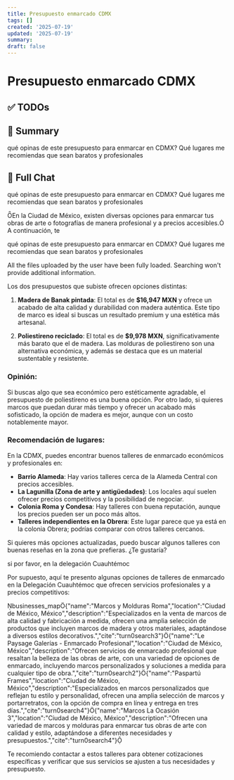 ```yaml
---
title: Presupuesto enmarcado CDMX
tags: []
created: '2025-07-19'
updated: '2025-07-19'
summary:
draft: false
---
```


# Presupuesto enmarcado CDMX

## ✅ TODOs


## 📌 Summary
qué opinas de este presupuesto para enmarcar en CDMX? Qué lugares me recomiendas que sean baratos y profesionales

## 🧠 Full Chat


qué opinas de este presupuesto para enmarcar en CDMX? Qué lugares me recomiendas que sean baratos y profesionales



En la Ciudad de México, existen diversas opciones para enmarcar tus obras de arte o fotografías de manera profesional y a precios accesibles. A continuación, te

qué opinas de este presupuesto para enmarcar en CDMX? Qué lugares me recomiendas que sean baratos y profesionales





All the files uploaded by the user have been fully loaded. Searching won't provide additional information.

Los dos presupuestos que subiste ofrecen opciones distintas:

1. **Madera de Banak pintada**: El total es de **$16,947 MXN** y ofrece un acabado de alta calidad y durabilidad con madera auténtica. Este tipo de marco es ideal si buscas un resultado premium y una estética más artesanal.

2. **Poliestireno reciclado**: El total es de **$9,978 MXN**, significativamente más barato que el de madera. Las molduras de poliestireno son una alternativa económica, y además se destaca que es un material sustentable y resistente.

### Opinión:
Si buscas algo que sea económico pero estéticamente agradable, el presupuesto de poliestireno es una buena opción. Por otro lado, si quieres marcos que puedan durar más tiempo y ofrecer un acabado más sofisticado, la opción de madera es mejor, aunque con un costo notablemente mayor.

### Recomendación de lugares:
En la CDMX, puedes encontrar buenos talleres de enmarcado económicos y profesionales en:
- **Barrio Alameda**: Hay varios talleres cerca de la Alameda Central con precios accesibles.
- **La Lagunilla (Zona de arte y antigüedades)**: Los locales aquí suelen ofrecer precios competitivos y la posibilidad de negociar.
- **Colonia Roma y Condesa**: Hay talleres con buena reputación, aunque los precios pueden ser un poco más altos.
- **Talleres independientes en la Obrera**: Este lugar parece que ya está en la colonia Obrera; podrías comparar con otros talleres cercanos.

Si quieres más opciones actualizadas, puedo buscar algunos talleres con buenas reseñas en la zona que prefieras. ¿Te gustaría?

si por favor, en la delegación Cuauhtémoc

Por supuesto, aquí te presento algunas opciones de talleres de enmarcado en la Delegación Cuauhtémoc que ofrecen servicios profesionales y a precios competitivos:

businesses_map{"name":"Marcos y Molduras Roma","location":"Ciudad de México, México","description":"Especializados en la venta de marcos de alta calidad y fabricación a medida, ofrecen una amplia selección de productos que incluyen marcos de madera y otros materiales, adaptándose a diversos estilos decorativos.","cite":"turn0search3"}{"name":"Le Paysage Galerías - Enmarcado Profesional","location":"Ciudad de México, México","description":"Ofrecen servicios de enmarcado profesional que resaltan la belleza de las obras de arte, con una variedad de opciones de enmarcado, incluyendo marcos personalizados y soluciones a medida para cualquier tipo de obra.","cite":"turn0search2"}{"name":"Paspartú Frames","location":"Ciudad de México, México","description":"Especializados en marcos personalizados que reflejan tu estilo y personalidad, ofrecen una amplia selección de marcos y portarretratos, con la opción de compra en línea y entrega en tres días.","cite":"turn0search4"}{"name":"Marcos La Ocasión 3","location":"Ciudad de México, México","description":"Ofrecen una variedad de marcos y molduras para enmarcar tus obras de arte con calidad y estilo, adaptándose a diferentes necesidades y presupuestos.","cite":"turn0search4"}

Te recomiendo contactar a estos talleres para obtener cotizaciones específicas y verificar que sus servicios se ajusten a tus necesidades y presupuesto.
